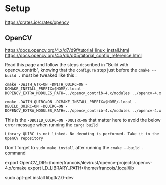 
# Setup

https://crates.io/crates/opencv

## OpenCV

https://docs.opencv.org/4.x/d7/d9f/tutorial_linux_install.html
https://docs.opencv.org/4.x/db/d05/tutorial_config_reference.html

Read this page and follow the steps described in "Build with opencv_contrib", knowing that the `configure` step just before the `cmake --build .` must be tweaked like this :

`cmake -DWITH_GTK=ON -DWITH_QUIRC=ON -DCMAKE_INSTALL_PREFIX=$HOME/.local -DOPENCV_EXTRA_MODULES_PATH=../opencv_contrib-4.x/modules ../opencv-4.x`


`cmake -DWITH_QUIRC=ON -DCMAKE_INSTALL_PREFIX=$HOME/.local -DBUILD_QUIRC=ON -DQUIRC=ON -DOPENCV_EXTRA_MODULES_PATH=../opencv_contrib-4.x/modules ../opencv-4.x`


This is the `-DBUILD_QUIRC=ON -DQUIRC=ON` that matter here to avoid the below error message when running the `cargo build`

`Library QUIRC is not linked. No decoding is performed. Take it to the OpenCV repository`

Don't forget to `sudo make install` after running the `cmake --build .` command

export OpenCV_DIR=/home/francois/dev/rust/opencv-projects/opencv-4.x/cmake
export LD_LIBRARY_PATH=/home/francois/.local/lib

sudo apt-get install libgtk2.0-dev

